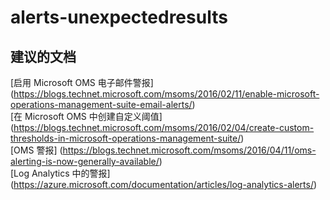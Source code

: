 
<properties
    pageTitle="alerts-unexpectedresults"
    description="与警报意外结果相关的问题"
    service="microsoft.operationalinsights"
    resource="operationalinsightsaccounts"
    authors="adoylemsft"
    displayorder=""
    selfHelpType="generic"
    supportTopicIds="32536683"
    resourceTags=""
    productPesIds="15725"
    cloudEnvironments="public, Blackforest, Fairfax"
/>


# alerts-unexpectedresults


## **建议的文档**
[启用 Microsoft OMS 电子邮件警报] (https://blogs.technet.microsoft.com/msoms/2016/02/11/enable-microsoft-operations-management-suite-email-alerts/) <br>
[在 Microsoft OMS 中创建自定义阈值] (https://blogs.technet.microsoft.com/msoms/2016/02/04/create-custom-thresholds-in-microsoft-operations-management-suite/) <br>
[OMS 警报] (https://blogs.technet.microsoft.com/msoms/2016/04/11/oms-alerting-is-now-generally-available/) <br>
[Log Analytics 中的警报] (https://azure.microsoft.com/documentation/articles/log-analytics-alerts/)


<!--HONumber=Oct16_HO3-->



